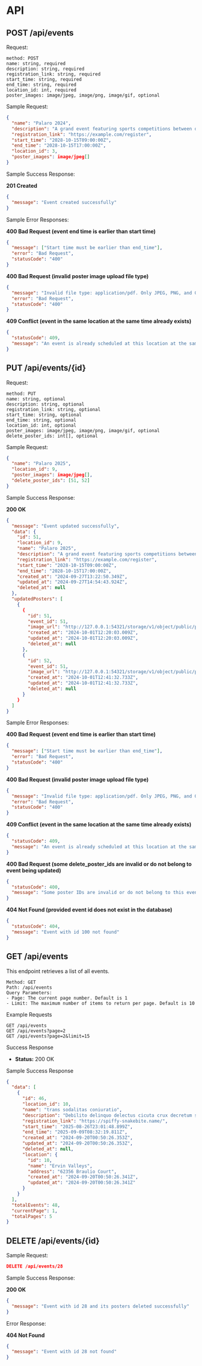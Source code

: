 # API

## POST /api/events

Request:

```
method: POST
name: string, required
description: string, required
registration_link: string, required
start_time: string, required
end_time: string, required
location_id: int, required
poster_images: image/jpeg, image/png, image/gif, optional
```

Sample Request:

```json
{
  "name": "Palaro 2024",
  "description": "A grand event featuring sports competitions between different schools.",
  "registration_link": "https://example.com/register",
  "start_time": "2028-10-15T09:00:00Z",
  "end_time": "2028-10-15T17:00:00Z",
  "location_id": 3,
  "poster_images": image/jpeg[]
}
```

Sample Success Response:

**201 Created**

```json
{
  "message": "Event created successfully"
}
```

Sample Error Responses:

**400 Bad Request (event end time is earlier than start time)**

```json
{
  "message": ["Start time must be earlier than end_time"],
  "error": "Bad Request",
  "statusCode": "400"
}
```

**400 Bad Request (invalid poster image upload file type)**

```json
{
  "message": "Invalid file type: application/pdf. Only JPEG, PNG, and GIF are allowed.",
  "error": "Bad Request",
  "statusCode": "400"
}
```

**409 Conflict (event in the same location at the same time already exists)**

```json
{
  "statusCode": 409,
  "message": "An event is already scheduled at this location at the same time"
}
```

## PUT /api/events/{id}

Request:

```
method: PUT
name: string, optional
description: string, optional
registration_link: string, optional
start_time: string, optional
end_time: string, optional
location_id: int, optional
poster_images: image/jpeg, image/png, image/gif, optional
delete_poster_ids: int[], optional
```

Sample Request:

```json
{
  "name": "Palaro 2025",
  "location_id": 9,
  "poster_images": image/jpeg[],
  "delete_poster_ids": [51, 52]
}
```

Sample Success Response:

**200 OK**

```json
{
  "message": "Event updated successfully",
  "data": {
    "id": 51,
    "location_id": 9,
    "name": "Palaro 2025",
    "description": "A grand event featuring sports competitions between different schools.",
    "registration_link": "https://example.com/register",
    "start_time": "2028-10-15T09:00:00Z",
    "end_time": "2028-10-15T17:00:00Z",
    "created_at": "2024-09-27T13:22:50.349Z",
    "updated_at": "2024-09-27T14:54:43.924Z",
    "deleted_at": null
  },
  "updatedPosters": [
    {
      {
        "id": 51,
        "event_id": 51,
        "image_url": "http://127.0.0.1:54321/storage/v1/object/public/posterImages/01-10-2024-20-20-03-image1.png",
        "created_at": "2024-10-01T12:20:03.009Z",
        "updated_at": "2024-10-01T12:20:03.009Z",
        "deleted_at": null
      },
      {
        "id": 52,
        "event_id": 51,
        "image_url": "http://127.0.0.1:54321/storage/v1/object/public/posterImages/01-10-2024-20-20-03-image2.png",
        "created_at": "2024-10-01T12:41:32.733Z",
        "updated_at": "2024-10-01T12:41:32.733Z",
        "deleted_at": null
      }
    }
  ]
}
```

Sample Error Responses:

**400 Bad Request (event end time is earlier than start time)**

```json
{
  "message": ["Start time must be earlier than end_time"],
  "error": "Bad Request",
  "statusCode": "400"
}
```

**400 Bad Request (invalid poster image upload file type)**

```json
{
  "message": "Invalid file type: application/pdf. Only JPEG, PNG, and GIF are allowed.",
  "error": "Bad Request",
  "statusCode": "400"
}
```

**409 Conflict (event in the same location at the same time already exists)**

```json
{
  "statusCode": 409,
  "message": "An event is already scheduled at this location at the same time"
}
```

**400 Bad Request (some delete_poster_ids are invalid or do not belong to event being updated)**

```json
{
  "statusCode": 400,
  "message": "Some poster IDs are invalid or do not belong to this event"
}
```

**404 Not Found (provided event id does not exist in the database)**

```json
{
  "statusCode": 404,
  "message": "Event with id 100 not found"
}
```

## GET /api/events

This endpoint retrieves a list of all events.

```
Method: GET
Path: /api/events
Query Parameters:
- Page: The current page number. Default is 1
- Limit: The maximum number of items to return per page. Default is 10
```

Example Requests

```
GET /api/events
GET /api/events?page=2
GET /api/events?page=2&limit=15
```

Success Response

- **Status:** 200 OK

Sample Success Response

```json
{
  "data": [
    {
      "id": 46,
      "location_id": 10,
      "name": "trans sodalitas coniuratio",
      "description": "Debilito delinquo delectus cicuta crux decretum sub cubo. Claro tepidus tego animus caritas maxime asporto adulatio. Suscipio stips cuppedia.",
      "registration_link": "https://spiffy-snakebite.name/",
      "start_time": "2025-08-26T23:01:48.899Z",
      "end_time": "2025-09-09T08:32:19.811Z",
      "created_at": "2024-09-20T00:50:26.353Z",
      "updated_at": "2024-09-20T00:50:26.353Z",
      "deleted_at": null,
      "location": {
        "id": 10,
        "name": "Ervin Valleys",
        "address": "62356 Braulio Court",
        "created_at": "2024-09-20T00:50:26.341Z",
        "updated_at": "2024-09-20T00:50:26.341Z"
      }
    }
  ],
  "totalEvents": 48,
  "currentPage": 1,
  "totalPages": 5
}
```

## DELETE /api/events/{id}

Sample Request:

```json
DELETE /api/events/28
```

Sample Success Response:

**200 OK**

```json
{
  "message": "Event with id 28 and its posters deleted successfully"
}
```

Error Response:

**404 Not Found**

```json
{
  "message": "Event with id 28 not found"
}
```
